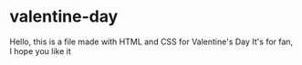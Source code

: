 # valentine-day
Hello, this is a file made with HTML and CSS for Valentine's Day It's for fan, I hope you like it
